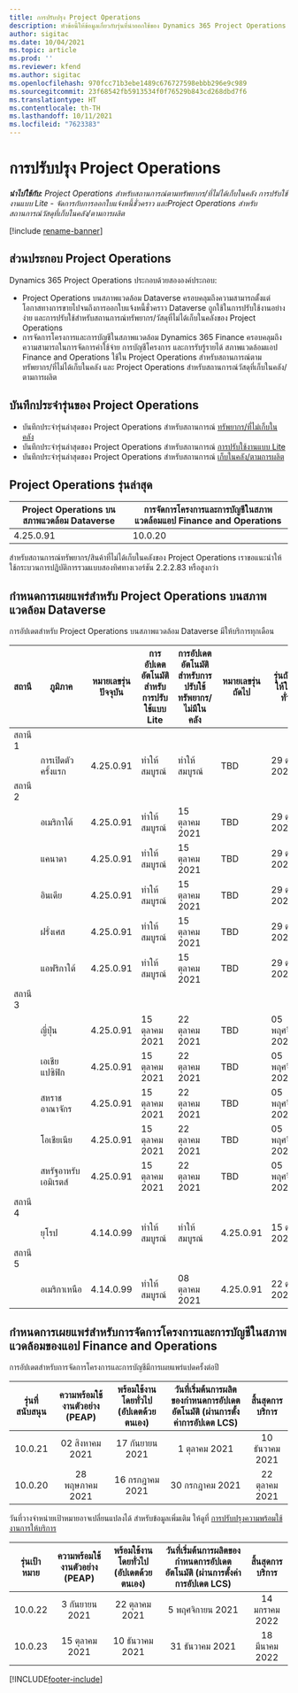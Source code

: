 ```yaml
---
title: การปรับปรุง Project Operations
description: หัวข้อนี้ให้ข้อมูลเกี่ยวกับรุ่นที่นำออกใช้ของ Dynamics 365 Project Operations
author: sigitac
ms.date: 10/04/2021
ms.topic: article
ms.prod: ''
ms.reviewer: kfend
ms.author: sigitac
ms.openlocfilehash: 970fcc71b3ebe1489c676727598ebbb296e9c989
ms.sourcegitcommit: 23f68542fb5913534f0f76529b843cd268dbd7f6
ms.translationtype: HT
ms.contentlocale: th-TH
ms.lasthandoff: 10/11/2021
ms.locfileid: "7623383"
---
```

# <a name="project-operations-updates"></a>การปรับปรุง Project Operations

_**นำไปใช้กับ:** Project Operations สำหรับสถานการณ์ตามทรัพยากร/ที่ไม่ได้เก็บในคลัง การปรับใช้งานแบบ Lite - จัดการกับการออกใบแจ้งหนี้ชั่วคราว และProject Operations สำหรับสถานการณ์วัสดุที่เก็บในคลัง/ตามการผลิต_

[!include [rename-banner](~/includes/cc-data-platform-banner.md)]

## <a name="project-operations-components"></a>ส่วนประกอบ Project Operations

Dynamics 365 Project Operations ประกอบด้วยสององค์ประกอบ:

- Project Operations บนสภาพแวดล้อม Dataverse ครอบคลุมถึงความสามารถตั้งแต่โอกาสทางการขายไปจนถึงการออกใบแจ้งหนี้ชั่วคราว Dataverse ถูกใช้ในการปรับใช้งานอย่างง่าย และการปรับใช้สำหรับสถานการณ์ทรัพยากร/วัสดุที่ไม่ได้เก็บในคลังของ Project Operations
- การจัดการโครงการและการบัญชีในสภาพแวดล้อม Dynamics 365 Finance ครอบคลุมถึงความสามารถในการจัดการค่าใช้จ่าย การบัญชีโครงการ และการรับรู้รายได้ สภาพแวดล้อมแอป Finance and Operations ใช้ใน Project Operations สำหรับสถานการณ์ตามทรัพยากร/ที่ไม่ได้เก็บในคลัง และ Project Operations สำหรับสถานการณ์วัสดุที่เก็บในคลัง/ตามการผลิต

## <a name="project-operations-release-notes"></a>บันทึกประจำรุ่นของ Project Operations
- บันทึกประจำรุ่นล่าสุดของ Project Operations สำหรับสถานการณ์ [ทรัพยากร/ที่ไม่เก็บในคลัง](whats-new-oct-2021-resource-based.md)
- บันทึกประจำรุ่นล่าสุดของ Project Operations สำหรับสถานการณ์ [การปรับใช้งานแบบ Lite](../pro/whats-new/whats-new-oct-2021-lite.md)
- บันทึกประจำรุ่นล่าสุดของ Project Operations สำหรับสถานการณ์ [เก็บในคลัง/ตามการผลิต](../prod-pma/whats-new/whats-new-jul-2021-stocked.md)

## <a name="project-operations-latest-version"></a>Project Operations รุ่นล่าสุด

| Project Operations บนสภาพแวดล้อม Dataverse | การจัดการโครงการและการบัญชีในสภาพแวดล้อมแอป Finance and Operations | 
| --- | --- |
| 4.25.0.91 | 10.0.20 |

สำหรับสถานการณ์ทรัพยากร/สินค้าที่ไม่ได้เก็บในคลังของ Project Operations เราขอแนะนำให้ใช้กระบวนการปฏิบัติการรวมแบบสองทิศทางเวอร์ชัน 2.2.2.83 หรือสูงกว่า

## <a name="release-schedule-for-project-operations-on-dataverse-environment"></a>กำหนดการเผยแพร่สำหรับ Project Operations บนสภาพแวดล้อม Dataverse

การอัปเดตสำหรับ Project Operations บนสภาพแวดล้อม Dataverse มีให้บริการทุกเดือน 

| สถานี | ภูมิภาค | หมายเลขรุ่นปัจจุบัน | การอัปเดตอัตโนมัติสำหรับการปรับใช้แบบ Lite | การอัปเดตอัตโนมัติสำหรับการปรับใช้ทรัพยากร/ไม่มีในคลัง | หมายเลขรุ่นถัดไป | รุ่นถัดไปมีให้ใช้งานทั่วไป |
|-----------|-----------------------|-----------------|--------------------|---------------------|---------------------|---------------------|
| สถานี 1 |   &nbsp;              |    &nbsp;       | &nbsp;             |      &nbsp;         |      &nbsp;         |      &nbsp;         |
|   &nbsp;  | การเปิดตัวครั้งแรก         |  4.25.0.91      | ทำให้สมบูรณ์           | ทำให้สมบูรณ์            | TBD                 | 29 ตุลาคม 2021    |
| สถานี 2 |   &nbsp;              |    &nbsp;       | &nbsp;             |      &nbsp;         |      &nbsp;         |      &nbsp;         |
|   &nbsp;  | อเมริกาใต้         |  4.25.0.91      | ทำให้สมบูรณ์           | 15 ตุลาคม 2021    | TBD                 | 29 ตุลาคม 2021    |
|   &nbsp;  | แคนาดา                |  4.25.0.91      | ทำให้สมบูรณ์           | 15 ตุลาคม 2021    | TBD                 | 29 ตุลาคม 2021    |
|   &nbsp;  | อินเดีย                 |  4.25.0.91      | ทำให้สมบูรณ์           | 15 ตุลาคม 2021    | TBD                 | 29 ตุลาคม 2021    |
|   &nbsp;  | ฝรั่งเศส                |  4.25.0.91      | ทำให้สมบูรณ์           | 15 ตุลาคม 2021    | TBD                 | 29 ตุลาคม 2021    |
|   &nbsp;  | แอฟริกาใต้          |  4.25.0.91      | ทำให้สมบูรณ์           | 15 ตุลาคม 2021    | TBD                 | 29 ตุลาคม 2021    |
| สถานี 3 |      &nbsp;           |     &nbsp;      |     &nbsp;         |      &nbsp;         |      &nbsp;         |      &nbsp;         |
|   &nbsp;  | ญี่ปุ่น                 |  4.25.0.91      | 15 ตุลาคม 2021   | 22 ตุลาคม 2021    | TBD                 | 05 พฤศจิกายน 2021   |
|   &nbsp;  | เอเชียแปซิฟิก          |  4.25.0.91      | 15 ตุลาคม 2021   | 22 ตุลาคม 2021    | TBD                 | 05 พฤศจิกายน 2021   |
|   &nbsp;  | สหราชอาณาจักร         |  4.25.0.91      | 15 ตุลาคม 2021   | 22 ตุลาคม 2021    | TBD                 | 05 พฤศจิกายน 2021   |
|   &nbsp;  | โอเชียเนีย               |  4.25.0.91      | 15 ตุลาคม 2021   | 22 ตุลาคม 2021    | TBD                 | 05 พฤศจิกายน 2021   |
|   &nbsp;  | สหรัฐอาหรับเอมิเรตส์  |  4.25.0.91      | 15 ตุลาคม 2021   | 22 ตุลาคม 2021    | TBD                 | 05 พฤศจิกายน 2021   |
| สถานี 4 |     &nbsp;            |     &nbsp;      |     &nbsp;         |      &nbsp;         |      &nbsp;         |      &nbsp;         |
|   &nbsp;  | ยุโรป                |  4.14.0.99      | ทำให้สมบูรณ์           | ทำให้สมบูรณ์            | 4.25.0.91           | 15 ตุลาคม 2021    |
| สถานี 5 |     &nbsp;            |     &nbsp;      |     &nbsp;         |      &nbsp;         |      &nbsp;         |      &nbsp;         |
|   &nbsp;  | อเมริกาเหนือ         |  4.14.0.99      | ทำให้สมบูรณ์           | 08 ตุลาคม 2021    | 4.25.0.91           | 22 ตุลาคม 2021    |


## <a name="release-schedule-for-project-management-and-accounting-in-the-finance-and-operations-apps-environment"></a>กำหนดการเผยแพร่สำหรับการจัดการโครงการและการบัญชีในสภาพแวดล้อมของแอป Finance and Operations

การอัปเดตสำหรับการจัดการโครงการและการบัญชีมีการเผยแพร่แปดครั้งต่อปี

|รุ่นที่สนับสนุน| ความพร้อมใช้งานตัวอย่าง (PEAP) | พร้อมใช้งานโดยทั่วไป (อัปเดตด้วยตนเอง) | วันที่เริ่มต้นการผลิตของกำหนดการอัปเดตอัตโนมัติ (ผ่านการตั้งค่าการอัปเดต LCS) |   สิ้นสุดการบริการ   |
|:---------------:|:---------------------------:|:---------------------------------:|:--------------------------------------------------------------------:|:------------------:|
|    10.0.21      |         02 สิงหาคม 2021     |           17 กันยายน 2021      |                             1 ตุลาคม 2021                          |  10 ธันวาคม 2021 |
|    10.0.20      |         28 พฤษภาคม 2021        |           16 กรกฎาคม 2021           |                             30 กรกฎาคม 2021                            |  22 ตุลาคม 2021  |

วันที่วางจำหน่ายเป้าหมายอาจเปลี่ยนแปลงได้ สำหรับข้อมูลเพิ่มเติม ให้ดูที่ [การปรับปรุงความพร้อมใช้งานการให้บริการ](/dynamics365/fin-ops-core/fin-ops/get-started/public-preview-releases?toc=%2fdynamics365%2ffinance%2ftoc.json)

|รุ่นเป้าหมาย | ความพร้อมใช้งานตัวอย่าง (PEAP) | พร้อมใช้งานโดยทั่วไป (อัปเดตด้วยตนเอง) | วันที่เริ่มต้นการผลิตของกำหนดการอัปเดตอัตโนมัติ (ผ่านการตั้งค่าการอัปเดต LCS) |   สิ้นสุดการบริการ   |
|:---------------:|:---------------------------:|:---------------------------------:|:--------------------------------------------------------------------:|:------------------:|
|     10.0.22     |      3 กันยายน 2021      |          22 ตุลาคม 2021         |                           5 พฤศจิกายน 2021                           |  14 มกราคม 2022  |
|     10.0.23     |      15 ตุลาคม 2021       |        10 ธันวาคม 2021          |                          31 ธันวาคม 2021                           | 18 มีนาคม 2022     |

[!INCLUDE[footer-include](../includes/footer-banner.md)]
